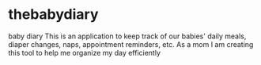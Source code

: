 # thebabydiary
baby diary
This is an application to keep track of our babies' daily meals, diaper changes, naps, appointment reminders, etc. As a mom I am creating this tool to help me organize my day efficiently
